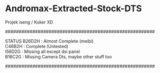 # Andromax-Extracted-Stock-DTS
Projek iseng / Kuker XD

#######################################################

STATUS
B26D2H : Almost Complete (meibi) <br>
C46B2H : Complete (Untested) <br>
I56D2G : Missing all except dsi panel <br>
B16C2G : Missing Camera Dts, maybe other stuff too <br>

#######################################################
